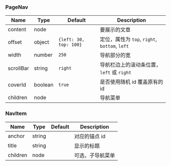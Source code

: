 ### PageNav

Name | Type | Default | Description |
---- | ---- | ------- | ----------- |
content | node |  | 要展示的文章
offset | object | `{left: 30, top: 100}` | 定位，属性为 `top`, `right`, `bottom`, `left`
width | number | `250` | 导航部分的宽
scrollBar | string | `right` | 导航栏边上的滚动条位置，`left` 或 `right`
coverId | boolean | `true` | 是否使用随机 id 覆盖原有的 id
children | node |  | 导航菜单


### NavItem

Name | Type | Default | Description |
---- | ---- | ------- | ----------- |
anchor | string |  | 对应的锚点 id
title | string |  | 显示的标题
children | node |  | 可选，子导航菜单

